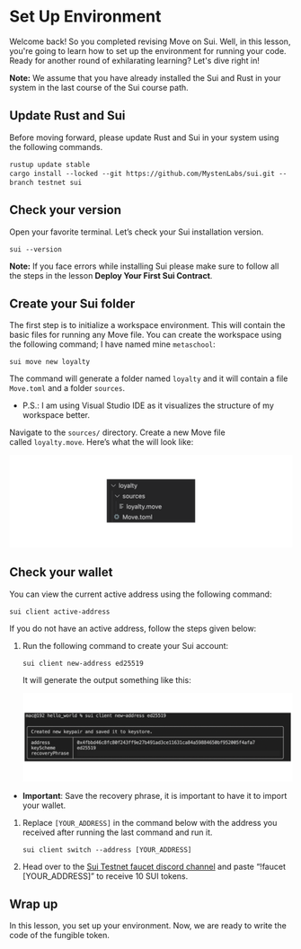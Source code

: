 # Set Up Environment

Welcome back!  So you completed revising Move on Sui. Well, in this lesson, you're going to learn how to set up the environment for running your code. Ready for another round of exhilarating learning? Let's dive right in!

**Note:** We assume that you have already installed the Sui and Rust in your system in the last course of the Sui course path.

## Update Rust and Sui

Before moving forward, please update Rust and Sui in your system using the following commands.

```
rustup update stable
cargo install --locked --git https://github.com/MystenLabs/sui.git --branch testnet sui
```

## Check your version

Open your favorite terminal. Let’s check your Sui installation version.

```
sui --version
```

**Note:** If you face errors while installing Sui please make sure to follow all the steps in the lesson **Deploy Your First Sui Contract**.

## Create your Sui folder

The first step is to initialize a workspace environment. This will contain the basic files for running any Move file. You can create the workspace using the following command; I have named mine `metaschool`:

```
sui move new loyalty
```

The command will generate a folder named `loyalty` and it will contain a file `Move.toml` and a folder `sources`.

- P.S.: I am using Visual Studio IDE as it visualizes the structure of my workspace better.

Navigate to the `sources/` directory. Create a new Move file called `loyalty.move`. Here’s what the will look like:

![loyalty-structure.png](https://github.com/0xmetaschool/Learning-Projects/blob/main/assests_for_all/sui-loyalty-dapp/Set%20Up%20Environment/loyalty-structure.webp?raw=true)

## Check your wallet

You can view the current active address using the following command:

```
sui client active-address
```

If you do not have an active address, follow the steps given below:

1. Run the following command to create your Sui account:
    
    ```
    sui client new-address ed25519
    ```
    
    It will generate the output something like this:
    
    ![deploy-5.png](https://github.com/0xmetaschool/Learning-Projects/blob/main/assests_for_all/sui-loyalty-dapp/Set%20Up%20Environment/deploy-5.webp?raw=true)
    
- **Important**: Save the recovery phrase, it is important to have it to import your wallet.
1. Replace `[YOUR_ADDRESS]` in the command below with the address you received after running the last command and run it.
    
    ```
    sui client switch --address [YOUR_ADDRESS]
    ```
    
2. Head over to the [Sui Testnet faucet discord channel](https://discord.com/channels/916379725201563759/1037811694564560966) and paste “!faucet [YOUR_ADDRESS]” to receive 10 SUI tokens.

## Wrap up

In this lesson, you set up your environment. Now, we are ready to write the code of the fungible token.